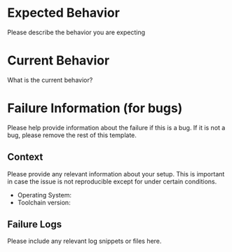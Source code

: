 # Expected Behavior

Please describe the behavior you are expecting

# Current Behavior

What is the current behavior?

# Failure Information (for bugs)

Please help provide information about the failure if this is a bug. If it is not a bug, please remove the rest of this template.

## Context

Please provide any relevant information about your setup. This is important in case the issue is not reproducible except for under certain conditions.

* Operating System:
* Toolchain version:

## Failure Logs

Please include any relevant log snippets or files here.
